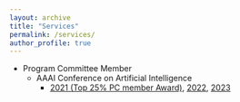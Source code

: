 ```yaml
---
layout: archive
title: "Services"
permalink: /services/
author_profile: true
---
```


- Program Committee Member
    -  AAAI Conference on Artificial Intelligence 
        - [2021 (Top 25% PC member Award)](https://aaai.org/Conferences/AAAI-21/), [2022](https://aaai.org/Conferences/AAAI-22/), [2023](https://aaai.org/Conferences/AAAI-23/)
